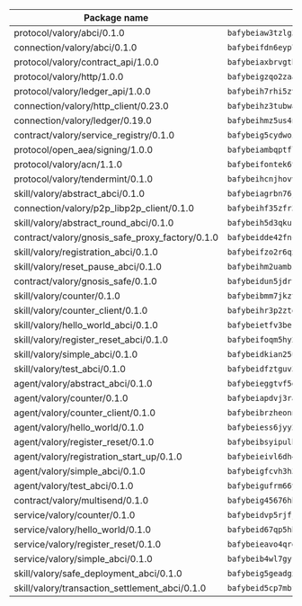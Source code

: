 | Package name                                                  | Package hash                                                  |
| ------------------------------------------------------------- | ------------------------------------------------------------- |
| protocol/valory/abci/0.1.0                                    | `bafybeiaw3tzlg3rkvnn5fcufblktmfwngmxugn4yo7pyjp76zz6aqtqcay` |
| connection/valory/abci/0.1.0                                  | `bafybeifdn6eyp7tw3pemycnuuh7e6iairmkdpsohjg2coyxkcmjwfpqavm` |
| protocol/valory/contract_api/1.0.0                            | `bafybeiaxbrvgtbdrh4lslskuxyp4awyr4whcx3nqq5yrr6vimzsxg5dy64` |
| protocol/valory/http/1.0.0                                    | `bafybeigzqo2zaakcjtzzsm6dh4x73v72xg6ctk6muyp5uq5ueb7y34fbxy` |
| protocol/valory/ledger_api/1.0.0                              | `bafybeih7rhi5zvfvwakx5ifgxsz2cfipeecsh7bm3gnudjxtvhrygpcftq` |
| connection/valory/http_client/0.23.0                          | `bafybeihz3tubwado7j3wlivndzzuj3c6fdsp4ra5r3nqixn3ufawzo3wii` |
| connection/valory/ledger/0.19.0                               | `bafybeihmz5us4ntmzvgikpkx4tththrl7zvou4uiebvletdeliidiuhi6m` |
| contract/valory/service_registry/0.1.0                        | `bafybeig5cydwoi7laokvhrlaj5qzdqcrloaldescakjnk7d7xvxveepzne` |
| protocol/open_aea/signing/1.0.0                               | `bafybeiambqptflge33eemdhis2whik67hjplfnqwieoa6wblzlaf7vuo44` |
| protocol/valory/acn/1.1.0                                     | `bafybeifontek6tvaecatoauiule3j3id6xoktpjubvuqi3h2jkzqg7zh7a` |
| protocol/valory/tendermint/0.1.0                              | `bafybeihcnjhovvyyfbkuw5sjyfx2lfd4soeocfqzxz54g67333m6nk5gxq` |
| skill/valory/abstract_abci/0.1.0                              | `bafybeiagrbn76jal52v2egtuwelcam3e2huzc6pwjtux2dh5hktxn7em3y` |
| connection/valory/p2p_libp2p_client/0.1.0                     | `bafybeihf35zfr35qsvfte4vbi7njvuzfx4httysw7owmlux53gvxh2or54` |
| skill/valory/abstract_round_abci/0.1.0                        | `bafybeih5d3qkurl2wzg5kuxfkt6o63cddkp376iz2e6wlvp4jtfxfttgyy` |
| contract/valory/gnosis_safe_proxy_factory/0.1.0               | `bafybeidde42fncwdgkwcuztot2hx7s7qkfusmujplvvwljeylyavrgomcy` |
| skill/valory/registration_abci/0.1.0                          | `bafybeifzo2r6qxolqoyyc6x6esoytzikl5opoqg7xtiwffghln3kybj44i` |
| skill/valory/reset_pause_abci/0.1.0                           | `bafybeihm2uambzrshyw5ckoktfv7y4no6tc5d7cbxfg3bma6xujszy75ra` |
| contract/valory/gnosis_safe/0.1.0                             | `bafybeidun5jdrffmzpr7hquuxzfyx3nkcevaxac6cci3oyjyh72ebbrwyi` |
| skill/valory/counter/0.1.0                                    | `bafybeibmm7jkzt3wkverlhjpveob3pj7qbvd4mdasffubcfpy454koeaqq` |
| skill/valory/counter_client/0.1.0                             | `bafybeihr3p2ztqpbgzuo4xi7gwq4hjcc3khibirritnxkajaugshlzxjke` |
| skill/valory/hello_world_abci/0.1.0                           | `bafybeietfv3bernunirpwf6vrksffg26o465dktvpu4ta4vmem2nnwpdry` |
| skill/valory/register_reset_abci/0.1.0                        | `bafybeifoqm5hy2r6wpx5stu3w66k3qykhrgaxrtau22siqybhg3lvmsnca` |
| skill/valory/simple_abci/0.1.0                                | `bafybeidkian25uz6nz2ma7l2dchd4z25ly6gk4i56bq62xb2ocjd2fx54y` |
| skill/valory/test_abci/0.1.0                                  | `bafybeidfztguv32r6x6slesxtxuwxthxgictvrqscvlgshhviqb4bcuwky` |
| agent/valory/abstract_abci/0.1.0                              | `bafybeieggtvf5glvsntajn4xb2jh7due4nfswttubiq72gfailopahmlnq` |
| agent/valory/counter/0.1.0                                    | `bafybeiapdvj3rak3shoj24bml3nunptzd77uqvi7yymml2gcjbfsrtqm2y` |
| agent/valory/counter_client/0.1.0                             | `bafybeibrzheonnpbkihtov7e45yhs5azgo57k5ogxnykucpyv6sprufb7m` |
| agent/valory/hello_world/0.1.0                                | `bafybeiess6jyy2bxxvqgprosift3yi5ifnwgccmnvfkmfftcps2eavjgue` |
| agent/valory/register_reset/0.1.0                             | `bafybeibsyipulb3jambefhfptgnwxyvewv3yyq7pe4ef4gl4b5sojchfj4` |
| agent/valory/registration_start_up/0.1.0                      | `bafybeieivl6dh4lqcy7qczmqbjfruy5zgwpuxijzp4dcbqlpc54y76l7ti` |
| agent/valory/simple_abci/0.1.0                                | `bafybeigfcvh3h3cjvjnivyabee4q6h6wbot5wijtwfgk3ceos5xix6akxa` |
| agent/valory/test_abci/0.1.0                                  | `bafybeigufrm66yhxzs3w2x74nkxfupjpirchwcfp4krxwgdhftpd7sua7i` |
| contract/valory/multisend/0.1.0                               | `bafybeig45676hbh4c3p3mujrrskxgxww4cxdyyginlg5rmmav6orv4gtya` |
| service/valory/counter/0.1.0                                  | `bafybeidvp5rjfjpq7ggrkh46ry4ixlh7heky2pizmorrmq4g47abixr6ca` |
| service/valory/hello_world/0.1.0                              | `bafybeid67qp5hbzrnwz3xlpxi4u2zdyrguy67imp62yuwev6fltiernzqe` |
| service/valory/register_reset/0.1.0                           | `bafybeieavo4qrge74gi63khrnwqcrjkrqrn57h3c3342adfgroqoqx3wba` |
| service/valory/simple_abci/0.1.0                              | `bafybeib4wl7gyfgx6owwsdsw7cwziyvefzcweku6cj2n7wbeyl2dknxu6e` |
| skill/valory/safe_deployment_abci/0.1.0                       | `bafybeig5geadgxuihrl5ynb4qbklcuts3cpii4qiai7hcenhcjzvla3ure` |
| skill/valory/transaction_settlement_abci/0.1.0                | `bafybeid5cp7mbfv4dond5jqhb6pba26z7yhy5cewignc2bzycfjchv5p2a` |
